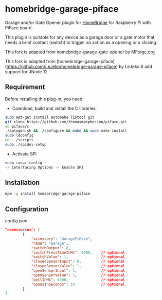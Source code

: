 # homebridge-garage-piface
Garage and/or Gate Opener plugin for [HomeBridge](https://github.com/nfarina/homebridge) for Raspberry Pi with PiFace board.

This plugin is suitable for any device as a garage door or a gate motor that needs a brief contact (switch) to trigger an action as a opening or a closing.

This fork is adapted from [homebridge-garage-gate-opener](https://github.com/MForge/homebridge-garage-gate-opener) by [MForge.org](https://www.mforge.org/fr/2017/11/08/homebridge-controle-de-porte-de-garage-etou-de-portail-home-de-apple/)

This fork is adapted from [homebridge-garage-piface] (https://github.com/LeJeko/homebridge-garage-piface) by LeJeko It add support for JNode 12

## Requirement

Before installing this plug-in, you need:

* Download, build and install the C libraries:

```bash
sudo apt-get install automake libtool git
git clone https://github.com/thomasmacpherson/piface.git
cd piface/c
./autogen.sh && ./configure && make && sudo make install
sudo ldconfig
cd ../scripts
sudo ./spidev-setup
```

* Activate SPI

```bash
sudo raspi-config
-> Interfacing Options -> Enable SPI
```

## Installation

```bash
npm -g install homebridge-garage-piface
```
## Configuration

_config.json_

```json
"accessories": [
        {
			"accessory": "GaragePiFace",
			"name": "Garage",
			"switchOutput": 0,
			"switchPressTimeInMs": 1000,	// optional
			"switchValue": 1,				// optional
			"closedSensorInput": 0, 		// optional
			"closedSensorValue": 1, 		// optional
			"openSensorInput": 1,   		// optional
			"openSensorValue": 1,   		// optional
			"pollInMs": 4000,       		// optional
			"opensInSeconds": 10			// optional
		}
]
```
